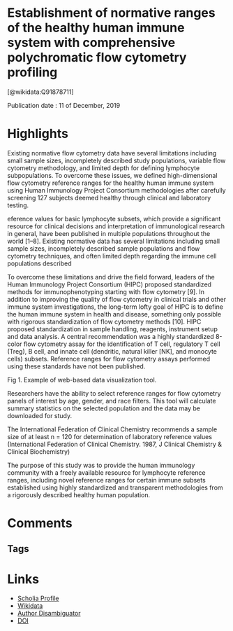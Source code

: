 
Establishment of normative ranges of the healthy human immune system with comprehensive polychromatic flow cytometry profiling
==============================================================================================================================
  
  [@wikidata:Q91878711]  
  
Publication date : 11 of December, 2019  

# Highlights

Existing normative flow cytometry data have several limitations including small sample sizes, incompletely described study populations, variable flow cytometry methodology, and limited depth for defining lymphocyte subpopulations. To overcome these issues, we defined high-dimensional flow cytometry reference ranges for the healthy human immune system using Human Immunology Project Consortium methodologies after carefully screening 127 subjects deemed healthy through clinical and laboratory testing. 

eference values for basic lymphocyte subsets, which provide a significant resource for clinical decisions and interpretation of immunological research in general, have been published in multiple populations throughout the world [1–8]. Existing normative data has several limitations including small sample sizes, incompletely described sample populations and flow cytometry techniques, and often limited depth regarding the immune cell populations described

To overcome these limitations and drive the field forward, leaders of the Human Immunology Project Consortium (HIPC) proposed standardized methods for immunophenotyping starting with flow cytometry [9]. In addition to improving the quality of flow cytometry in clinical trials and other immune system investigations, the long-term lofty goal of HIPC is to define the human immune system in health and disease, something only possible with rigorous standardization of flow cytometry methods [10]. HIPC proposed standardization in sample handling, reagents, instrument setup and data analysis. A central recommendation was a highly standardized 8-color flow cytometry assay for the identification of T cell, regulatory T cell (Treg), B cell, and innate cell (dendritic, natural killer [NK], and monocyte cells) subsets. Reference ranges for flow cytometry assays performed using these standards have not been published.

Fig 1. Example of web-based data visualization tool.

<!-- good website at https://duke-hhis.github.io/reference-range/#/ -->
Researchers have the ability to select reference ranges for flow cytometry panels of interest by age, gender, and race filters. This tool will calculate summary statistics on the selected population and the data may be downloaded for study. 

The International Federation of Clinical Chemistry recommends a sample size of at least n = 120 for determination of laboratory reference values (International Federation of Clinical Chemistry. 1987, J Clinical Chemistry & Clinical Biochemistry)

The purpose of this study was to provide the human immunology community with a freely available resource for lymphocyte reference ranges, including novel reference ranges for certain immune subsets established using highly standardized and transparent methodologies from a rigorously described healthy human population.

# Comments

## Tags

# Links
  
 * [Scholia Profile](https://scholia.toolforge.org/work/Q91878711)  
 * [Wikidata](https://www.wikidata.org/wiki/Q91878711)  
 * [Author Disambiguator](https://author-disambiguator.toolforge.org/work_item_oauth.php?id=Q91878711&batch_id=&match=1&author_list_id=&doit=Get+author+links+for+work)  
 * [DOI](https://doi.org/10.1371/JOURNAL.PONE.0225512)  
